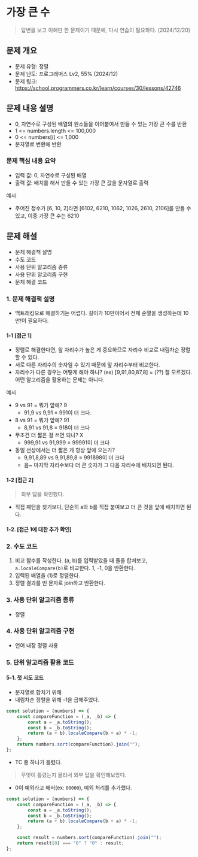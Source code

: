 # 가장 큰 수

> 답변을 보고 이해만 한 문제이기 때문에, 다시 연습이 필요하다. (2024/12/20)

## 문제 개요

-   문제 유형: 정렬
-   문제 난도: 프로그래머스 Lv2, 55% (2024/12)
-   문제 링크: https://school.programmers.co.kr/learn/courses/30/lessons/42746

## 문제 내용 설명

-   0, 자연수로 구성된 배열의 원소들을 이어붙여서 만들 수 있는 가장 큰 수를 반환
-   1 <= numbers.length <= 100,000
-   0 <= numbers[i] <= 1,000
-   문자열로 변환해 반환

### 문제 핵심 내용 요약

-   입력 값: 0, 자연수로 구성된 배열
-   출력 값: 배치를 해서 만들 수 있는 가장 큰 값을 문자열로 출력

예시

-   주어진 정수가 [6, 10, 2]라면 [6102, 6210, 1062, 1026, 2610, 2106]를 만들 수 있고, 이중 가장 큰 수는 6210

## 문제 해설

-   문제 해결책 설명
-   수도 코드
-   사용 단위 알고리즘 종류
-   사용 단위 알고리즘 구현
-   문제 해결 코드

### 1. 문제 해결책 설명

-   백트래킹으로 해결하기는 어렵다. 길이가 10만이어서 전체 순열을 생성하는데 10만!이 필요하다.

#### 1-1 [접근 1]

-   정렬로 해결한다면, 앞 자리수가 높은 게 중요하므로 자리수 비교로 내림차순 정렬할 수 있다.
-   서로 다른 자리수의 숫자일 수 있기 때문에 앞 자리수부터 비교한다.
-   자리수가 다른 경우는 어떻게 해야 하나? (ex) [9,91,80,87,8] = (??) 잘 모르겠다. 어떤 알고리즘을 활용하는 문제는 아니다.

예시

-   9 vs 91 = 뭐가 앞에? 9
    -   91,9 vs 9,91 = 991이 더 크다.
-   8 vs 91 = 뭐가 앞에? 91
    -   8,91 vs 91,8 = 918이 더 크다
-   무조건 더 짧은 걸 쓰면 되나? X
    -   999,91 vs 91,999 = 99991이 더 크다
-   동일 선상에서는 더 짧은 게 항상 앞에 오는가?
    -   9,91,8,89 vs 9,91,89,8 = 991898이 더 크다
    -   음~ 마지막 자리수보다 더 큰 숫자가 그 다음 자리수에 배치되면 된다.

#### 1-2 [접근 2]

> 외부 답을 확인했다.

-   직접 패턴을 찾기보다, 단순히 a와 b를 직접 붙여보고 더 큰 것을 앞에 배치하면 된다.

#### 1-2. [접근 1에 대한 추가 확인]

### 2. 수도 코드

1. 비교 함수를 작성한다. (a, b)를 입력받았을 때 둘을 합쳐보고, `a.localeCompare(b)`로 비교한다. 1, -1, 0을 반환한다.
2. 입력된 배열을 (1)로 정렬한다.
3. 정렬 결과를 빈 문자로 join하고 반환한다.

### 3. 사용 단위 알고리즘 종류

-   정렬

### 4. 사용 단위 알고리즘 구현

-   언어 내장 정렬 사용

### 5. 단위 알고리즘 활용 코드

#### 5-1. 첫 시도 코드

-   문자열로 합치기 위해
-   내림차순 정렬을 위해 -1을 곱해주었다.

```js
const solution = (numbers) => {
    const compareFunction = (_a, _b) => {
        const a = _a.toString();
        const b = _b.toString();
        return (a + b).localeCompare(b + a) * -1;
    };
    return numbers.sort(compareFunction).join("");
};
```

-   TC 중 하나가 틀렸다.

> 무엇이 틀렸는지 몰라서 외부 답을 확인해보았다.

-   0이 예외라고 해서(ex: `00000`), 예외 처리를 추가했다.

```js
const solution = (numbers) => {
    const compareFunction = (_a, _b) => {
        const a = _a.toString();
        const b = _b.toString();
        return (a + b).localeCompare(b + a) * -1;
    };

    const result = numbers.sort(compareFunction).join("");
    return result[0] === "0" ? "0" : result;
};
```
